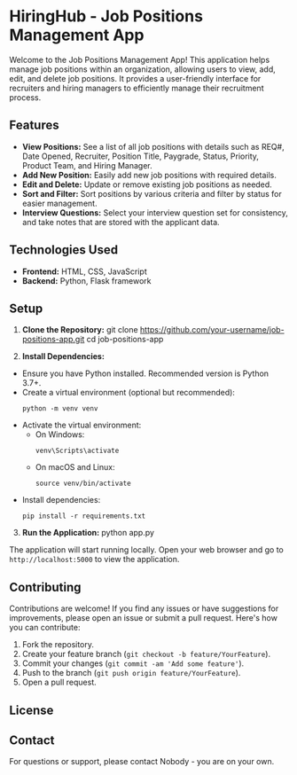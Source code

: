# HiringHub - Job Positions Management App

Welcome to the Job Positions Management App! This application helps manage job positions within an organization, allowing users to view, add, edit, and delete job positions. It provides a user-friendly interface for recruiters and hiring managers to efficiently manage their recruitment process.

## Features

- **View Positions:** See a list of all job positions with details such as REQ#, Date Opened, Recruiter, Position Title, Paygrade, Status, Priority, Product Team, and Hiring Manager.
- **Add New Position:** Easily add new job positions with required details.
- **Edit and Delete:** Update or remove existing job positions as needed.
- **Sort and Filter:** Sort positions by various criteria and filter by status for easier management.
- **Interview Questions:** Select your interview question set for consistency, and take notes that are stored with the applicant data.

## Technologies Used

- **Frontend:** HTML, CSS, JavaScript
- **Backend:** Python, Flask framework

## Setup

1. **Clone the Repository:**
git clone https://github.com/your-username/job-positions-app.git
cd job-positions-app


2. **Install Dependencies:**
- Ensure you have Python installed. Recommended version is Python 3.7+.
- Create a virtual environment (optional but recommended):
  ```
  python -m venv venv
  ```
- Activate the virtual environment:
  - On Windows:
    ```
    venv\Scripts\activate
    ```
  - On macOS and Linux:
    ```
    source venv/bin/activate
    ```
- Install dependencies:
  ```
  pip install -r requirements.txt
  ```

3. **Run the Application:**
python app.py

The application will start running locally. Open your web browser and go to `http://localhost:5000` to view the application.

## Contributing

Contributions are welcome! If you find any issues or have suggestions for improvements, please open an issue or submit a pull request. Here's how you can contribute:

1. Fork the repository.
2. Create your feature branch (`git checkout -b feature/YourFeature`).
3. Commit your changes (`git commit -am 'Add some feature'`).
4. Push to the branch (`git push origin feature/YourFeature`).
5. Open a pull request.

## License

## Contact

For questions or support, please contact Nobody - you are on your own.
